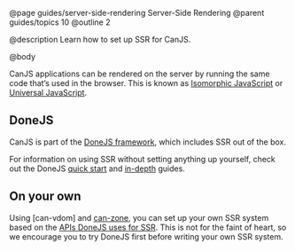 @page guides/server-side-rendering Server-Side Rendering
@parent guides/topics 10
@outline 2

@description Learn how to set up SSR for CanJS.

@body

CanJS applications can be rendered on the server by running the same code that’s used in the browser. This is known as [Isomorphic JavaScript](https://en.wikipedia.org/wiki/Isomorphic_JavaScript) or [Universal JavaScript](https://medium.com/@mjackson/universal-javascript-4761051b7ae9).

## DoneJS

CanJS is part of the [DoneJS framework](https://donejs.com/), which includes SSR out of the box.

For information on using SSR without setting anything up yourself, check out the DoneJS [quick start](https://donejs.com/Guide.html) and [in-depth](https://donejs.com/place-my-order.html) guides.

## On your own

Using [can-vdom] and [can-zone](https://v4.canjs.com/doc/can-zone.html), you can set up your own SSR system based on the [APIs DoneJS uses for SSR](https://donejs.com/Apis.html#server-side-rendering-apis). This is not for the faint of heart, so we encourage you to try DoneJS first before writing your own SSR system.
